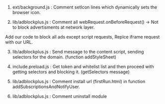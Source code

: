 1) ext/background.js : Comment setIcon lines which dynamically sets the browser icon.

2) lib/adblockplus.js : Comment all webRequest.onBeforeRequest() -> Not to block advertisments at network layer.

Add our code to block all ads except script requests, Replce iframe request with our URL.

3) lib/adblockplus.js : Send message to the content script, sending selectors for the domain. (function addStyleSheet)

4) include.preload.js : Get token and whitelist list and then proceed with getting selectors and blocking it. (getSelectors message)

5) lib/adblockplus.js : Comment install url (firstRun.html) in function addSubscriptionsAndNotifyUser.

6) lib/adblockplus.js : Comment uninstall module